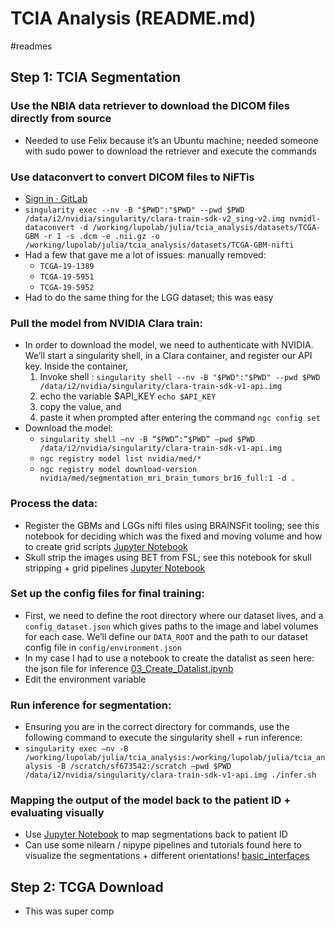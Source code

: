 # TCIA Analysis (README.md) 
#readmes

## Step 1: TCIA Segmentation
### Use the NBIA data retriever to download the DICOM files directly from source 
- Needed to use Felix because it’s an Ubuntu machine; needed someone with sudo power to download the retriever and execute the commands 

### Use dataconvert to convert DICOM files to NiFTis 
- [Sign in · GitLab](https://git.radiology.ucsf.edu/intelligent-imaging/nvidia-clara-ucsf/wikis/training-from-scratch)
- `singularity exec --nv -B "$PWD":"$PWD" --pwd $PWD /data/i2/nvidia/singularity/clara-train-sdk-v2_sing-v2.img nvmidl-dataconvert -d /working/lupolab/julia/tcia_analysis/datasets/TCGA-GBM -r 1 -s .dcm -e .nii.gz -o /working/lupolab/julia/tcia_analysis/datasets/TCGA-GBM-nifti`
- Had a few that gave me a lot of issues: manually removed: 
	- `TCGA-19-1389`
	- `TCGA-19-5951`
	- `TCGA-19-5952`
- Had to do the same thing for the LGG dataset; this was easy

### Pull the model from NVIDIA Clara train: 
- In order to download the model, we need to authenticate with NVIDIA. We’ll start a singularity shell, in a Clara container, and register our API key. Inside the container,
	1. Invoke shell : `singularity shell --nv -B "$PWD":"$PWD" --pwd $PWD /data/i2/nvidia/singularity/clara-train-sdk-v1-api.img`
	2. echo the variable $API_KEY `echo $API_KEY`
	3. copy the value, and
	4. paste it when prompted after entering the command `ngc config set`
- Download the model: 
	- `singularity shell —nv -B “$PWD”:”$PWD” —pwd $PWD /data/i2/nvidia/singularity/clara-train-sdk-v1-api.img`
	- `ngc registry model list nvidia/med/*`
	- `ngc registry model download-version nvidia/med/segmentation_mri_brain_tumors_br16_full:1 -d .`
	
### Process the data: 
- Register the GBMs and LGGs nifti files using BRAINSFit tooling; see this notebook for deciding which was the fixed and moving volume and how to create grid scripts [Jupyter Notebook](http://localhost:8888/notebooks/working/lupolab/julia/tcia_analysis/code/01_Register_GBM_Niftis_Using_BrainsFit.ipynb)
- Skull strip the images using BET from FSL; see this notebook for skull stripping + grid pipelines [Jupyter Notebook](http://localhost:8888/notebooks/working/lupolab/julia/tcia_analysis/code/02_SkullStripGBMs.ipynb)

### Set up the config files for final training: 

- First, we need to define the root directory where our dataset lives, and a `config_dataset.json` which gives paths to the image and label volumes for each case. We’ll define our `DATA_ROOT` and the path to our dataset config file in `config/environment.json`
- In my case I had to use a notebook to create the datalist as seen here: the json file for inference  [03_Create_Datalist.ipynb](http://localhost:8888/notebooks/working/lupolab/julia/tcia_analysis/code/03_Create_Datalist.ipynb) 
- Edit the environment variable

### Run inference for segmentation: 
- Ensuring you are in the correct directory for commands, use the following command to execute the singularity shell + run inference: 
- `singularity exec —nv -B /working/lupolab/julia/tcia_analysis:/working/lupolab/julia/tcia_analysis -B /scratch/sf673542:/scratch —pwd $PWD /data/i2/nvidia/singularity/clara-train-sdk-v1-api.img ./infer.sh`

### Mapping the output of the model back to the patient ID + evaluating visually 
- Use [Jupyter Notebook](http://localhost:8888/notebooks/working/lupolab/julia/tcia_analysis/code/04_mapping_segmentations_to_patientID.ipynb) to map segmentations back to patient ID 
- Can use some nilearn / nipype pipelines and tutorials found here to visualize the segmentations + different orientations! [basic_interfaces](https://miykael.github.io/nipype_tutorial/notebooks/basic_interfaces.html)


## Step 2: TCGA Download 
- This was super comp